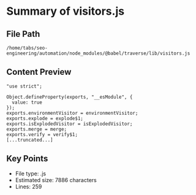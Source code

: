# Summary of visitors.js
  
## File Path
`/home/tabs/seo-engineering/automation/node_modules/@babel/traverse/lib/visitors.js`

## Content Preview
```
"use strict";

Object.defineProperty(exports, "__esModule", {
  value: true
});
exports.environmentVisitor = environmentVisitor;
exports.explode = explode$1;
exports.isExplodedVisitor = isExplodedVisitor;
exports.merge = merge;
exports.verify = verify$1;
[...truncated...]
```

## Key Points
- File type: .js
- Estimated size: 7886 characters
- Lines: 259
